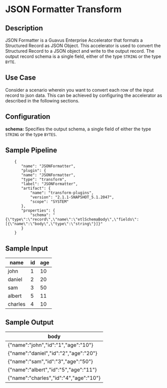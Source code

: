 # JSON Formatter Transform


Description
-----------
JSON Formatter is a Guavus Enterprise Accelerator that formats a Structured Record as JSON Object. This accelerator is used to convert the Structured Record to a JSON object and write to the output record. The output record schema is a single field,
either of the type ``STRING`` or the type ``BYTE``.


Use Case
--------
Consider a scenario wherein you want to convert each row of the input record to json data. This can be achieved by configuring the accelerator as described in the following sections.

Configuration
-------------
**schema:** Specifies the output schema, a single field of either the type ``STRING`` or the type ``BYTES``.


## Sample Pipeline

```
    {
       "name": "JSONFormatter",
       "plugin": {
       "name": "JSONFormatter",
       "type": "transform",
       "label": "JSONFormatter",
       "artifact": {
           "name": "transform-plugins",
           "version": "2.1.1-SNAPSHOT_5.1.2047",
           "scope": "SYSTEM"
       },
       "properties": {
           "schema": "{\"type\":\"record\",\"name\":\"etlSchemaBody\",\"fields\":[{\"name\":\"body\",\"type\":\"string\"}]}"
       }
    }

```

## Sample Input

|name   |id |age|
|-------|---|---|
|john   |1  |10 |
|daniel |2  |20 |
|sam    |3  |50 |
|albert |5  |11 |
|charles|4  |10 |


## Sample Output

|body   |
|-------|
|{"name":"john","id":"1","age":"10"}|
|{"name":"daniel","id":"2","age":"20"}|
|{"name":"sam","id":"3","age":"50"}|
|{"name":"albert","id":"5","age":"11"}|
|{"name":"charles","id":"4","age":"10"}|
